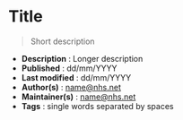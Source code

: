 # Title

 >Short description

- __Description__ : Longer description
- __Published__ : dd/mm/YYYY
- __Last modified__ : dd/mm/YYYY
- __Author(s)__  : name@nhs.net
- __Maintainer(s)__ : name@nhs.net
- __Tags__ : single words separated by spaces
